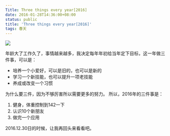 ```yaml
---
Title: Three things every year[2016]
date: 2016-01-28T14:36:00+08:00
status: public
title: 'Three things every year[2016]'
tags: 春天
---
```


![](~/17-52-06.jpg)

年龄大了工作久了，事情越来越多，我决定每年年初给当年定下目标，这一年做三件事，可以是：
* 培养一个小爱好，可以是旧的，也可以是新的
* 学习一个新技能，也可以提升一项老技能
* 养成或改变一个习惯

为什么要三件，因为不够厉害所以需要更多的努力。
所以，2016年的三件事是：
1. 健身，体重控制到142一下
2. 认识10个新朋友
3. 做完一个应用

2016.12.30日的时候，让我再回头来看看吧。